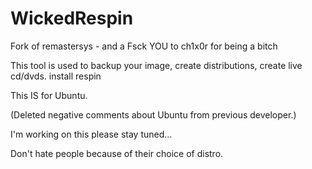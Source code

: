 # WickedRespin
Fork of remastersys - and a Fsck YOU to ch1x0r for being a bitch

This tool is used to backup your image, create distributions, create live cd/dvds.
install respin

This IS for Ubuntu.

(Deleted negative comments about Ubuntu from previous developer.)

I'm working on this please stay tuned...


Don't hate people because of their choice of distro.




